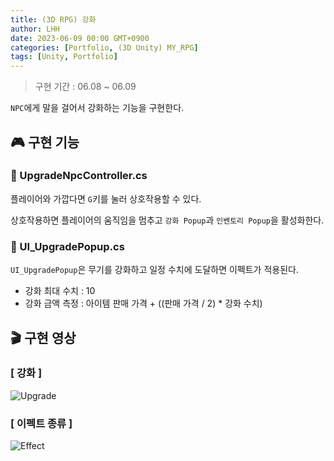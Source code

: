 ```yaml
---
title: (3D RPG) 강화
author: LHH
date: 2023-06-09 00:00 GMT+0900
categories: [Portfolio, (3D Unity) MY_RPG]
tags: [Unity, Portfolio]
---
```


> 구현 기간 : 06.08 ~ 06.09

`NPC`에게 말을 걸어서 강화하는 기능을 구현한다.

## 🎮 구현 기능
### 📝 UpgradeNpcController.cs
플레이어와 가깝다면 `G`키를 눌러 상호작용할 수 있다.

상호작용하면 플레이어의 움직임을 멈추고 `강화 Popup`과 `인벤토리 Popup`을 활성화한다.

### 📝 UI_UpgradePopup.cs
`UI_UpgradePopup`은 무기를 강화하고 일정 수치에 도달하면 이펙트가 적용된다. 

- 강화 최대 수치 : 10
- 강화 금액 측정 : 아이템 판매 가격 + ((판매 가격 / 2) * 강화 수치)

## 🎬 구현 영상
### [ 강화 ]
![Upgrade](https://github.com/LHuHyeon/MY_MMORPG/assets/110723307/4116465e-b26b-4f89-9faf-8dbd502f67a6)

### [ 이펙트 종류 ]
![Effect](https://github.com/LHuHyeon/MY_MMORPG/assets/110723307/c333c0c3-d773-40f1-afc4-d09c810cec2c)
